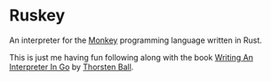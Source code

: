 # Ruskey

An interpreter for the [Monkey](https://monkeylang.org/) programming language written in Rust.

This is just me having fun following along with the book [Writing An Interpreter In Go](https://interpreterbook.com/) by [Thorsten Ball](https://thorstenball.com/).